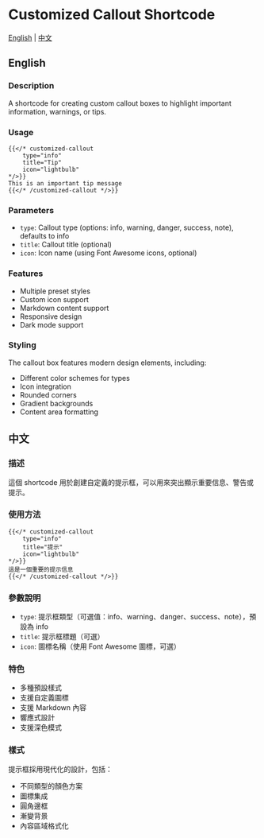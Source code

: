 # Customized Callout Shortcode

[English](#english) | [中文](#中文)

## English

### Description
A shortcode for creating custom callout boxes to highlight important information, warnings, or tips.

### Usage

```hugo
{{</* customized-callout 
    type="info"
    title="Tip"
    icon="lightbulb"
*/>}}
This is an important tip message
{{</* /customized-callout */>}}
```

### Parameters

- `type`: Callout type (options: info, warning, danger, success, note), defaults to info
- `title`: Callout title (optional)
- `icon`: Icon name (using Font Awesome icons, optional)

### Features

- Multiple preset styles
- Custom icon support
- Markdown content support
- Responsive design
- Dark mode support

### Styling

The callout box features modern design elements, including:
- Different color schemes for types
- Icon integration
- Rounded corners
- Gradient backgrounds
- Content area formatting

## 中文

### 描述
這個 shortcode 用於創建自定義的提示框，可以用來突出顯示重要信息、警告或提示。

### 使用方法

```hugo
{{</* customized-callout 
    type="info"
    title="提示"
    icon="lightbulb"
*/>}}
這是一個重要的提示信息
{{</* /customized-callout */>}}
```

### 參數說明

- `type`: 提示框類型（可選值：info、warning、danger、success、note），預設為 info
- `title`: 提示框標題（可選）
- `icon`: 圖標名稱（使用 Font Awesome 圖標，可選）

### 特色

- 多種預設樣式
- 支援自定義圖標
- 支援 Markdown 內容
- 響應式設計
- 支援深色模式

### 樣式

提示框採用現代化的設計，包括：
- 不同類型的顏色方案
- 圖標集成
- 圓角邊框
- 漸變背景
- 內容區域格式化 